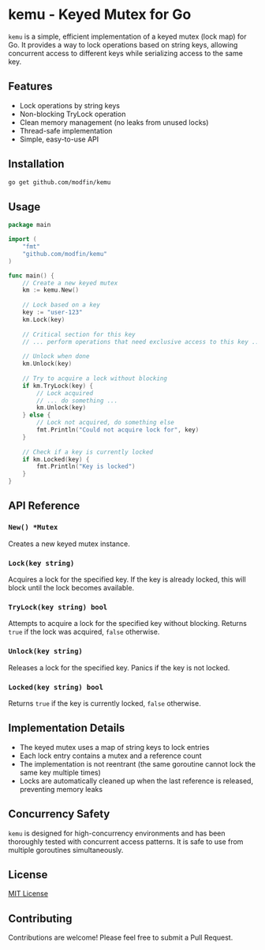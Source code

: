 # kemu - Keyed Mutex for Go

`kemu` is a simple, efficient implementation of a keyed mutex (lock map) for Go. It provides a way to lock operations based on string keys, allowing concurrent access to different keys while serializing access to the same key.

## Features

- Lock operations by string keys
- Non-blocking TryLock operation
- Clean memory management (no leaks from unused locks)
- Thread-safe implementation
- Simple, easy-to-use API

## Installation

```bash
go get github.com/modfin/kemu
```

## Usage

```go
package main

import (
    "fmt"
    "github.com/modfin/kemu"
)

func main() {
    // Create a new keyed mutex
    km := kemu.New()
    
    // Lock based on a key
    key := "user-123"
    km.Lock(key)
    
    // Critical section for this key
    // ... perform operations that need exclusive access to this key ...
    
    // Unlock when done
    km.Unlock(key)
    
    // Try to acquire a lock without blocking
    if km.TryLock(key) {
        // Lock acquired
        // ... do something ...
        km.Unlock(key)
    } else {
        // Lock not acquired, do something else
        fmt.Println("Could not acquire lock for", key)
    }
    
    // Check if a key is currently locked
    if km.Locked(key) {
        fmt.Println("Key is locked")
    }
}
```

## API Reference

### `New() *Mutex`

Creates a new keyed mutex instance.

### `Lock(key string)`

Acquires a lock for the specified key. If the key is already locked, this will block until the lock becomes available.

### `TryLock(key string) bool`

Attempts to acquire a lock for the specified key without blocking. Returns `true` if the lock was acquired, `false` otherwise.

### `Unlock(key string)`

Releases a lock for the specified key. Panics if the key is not locked.

### `Locked(key string) bool`

Returns `true` if the key is currently locked, `false` otherwise.

## Implementation Details

- The keyed mutex uses a map of string keys to lock entries
- Each lock entry contains a mutex and a reference count
- The implementation is not reentrant (the same goroutine cannot lock the same key multiple times)
- Locks are automatically cleaned up when the last reference is released, preventing memory leaks

## Concurrency Safety

`kemu` is designed for high-concurrency environments and has been thoroughly tested with concurrent access patterns. It is safe to use from multiple goroutines simultaneously.

## License

[MIT License](LICENSE.md)

## Contributing

Contributions are welcome! Please feel free to submit a Pull Request.